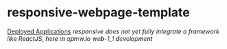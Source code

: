 # responsive-webpage-template
[Deployed Applications](apps.md)
_responsive does not yet fully integrate a framework like ReactJS, here in apmw.io web-1_1 development_
